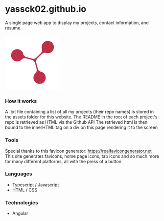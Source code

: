 # yassck02.github.io

A single page web app to display my projects, contact information, and resume.

![apple-touch-icon.png](apple-touch-icon.png)

### How it works
A .txt file containing a list of all my projects (their repo names) is stored in the assets folder for this website.
The README in the root of each project's repo is retrieved as HTML via the Github API
The retrieved html is then bound to the innerHTML tag on a div on this page rendering it to the screen

### Tools
Special thanks to this favicon generator: https://realfavicongenerator.net
This site generates favicons, home page icons, tab icons and so much more for many different platforms, all with the press of a button

### Languages
- Typescript / Javascript
- HTML / CSS

### Technologies
- Angular
